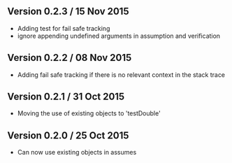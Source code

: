 Version 0.2.3 / 15 Nov 2015
-------------
* Adding test for fail safe tracking
* ignore appending undefined arguments in assumption and verification

Version 0.2.2 / 08 Nov 2015
-------------
* Adding fail safe tracking if there is no relevant context in the stack trace

Version 0.2.1 / 31 Oct 2015
-------------
* Moving the use of existing objects to 'testDouble'

Version 0.2.0 / 25 Oct 2015
-------------
* Can now use existing objects in assumes

